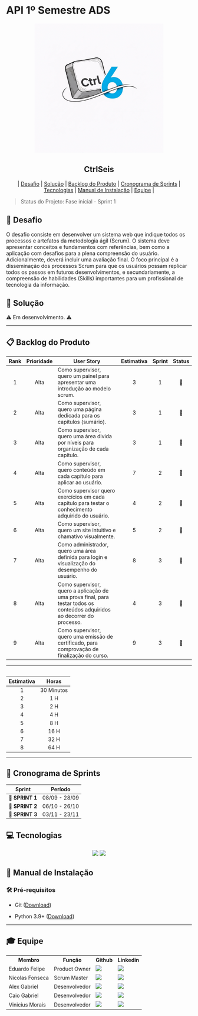 # API 1º Semestre ADS

<p align="center">
      <img src="docs/Img/Ctrl6_Logo_HD.webp" alt="logo do Ctrlseis" width="350">
      <h2 align="center"> CtrlSeis</h2>
</p>

<p align="center">
  | <a href ="#desafio"> Desafio</a>  |
  <a href ="#solucao"> Solução</a>  |   
  <a href ="#backlog"> Backlog do Produto</a>  |
  <a href ="#sprint"> Cronograma de Sprints</a>  |
  <a href ="#tecnologias">Tecnologias</a> |
  <a href ="#manual">Manual de Instalação</a>  | 
  <a href ="#equipe"> Equipe</a> |
</p>

> Status do Projeto: Fase inicial - Sprint 1 

## 🏅 Desafio <a id="desafio"></a>

O desafio consiste em desenvolver um sistema web que indique todos os processos e artefatos da metodologia ágil (Scrum). O sistema deve apresentar conceitos e fundamentos com referências, bem como a aplicação com desafios para a plena compreensão do usuário. Adicionalmente, deverá incluir uma avaliação final. O foco principal é a disseminação dos processos Scrum para que os usuários possam replicar todos os passos em futuros desenvolvimentos, e secundariamente, a compreensão de habilidades (Skills) importantes para um profissional de tecnologia da informação.


## 🏅 Solução <a id="solucao"></a>

⚠️ Em desenvolvimento. ⚠️

---

## 📋 Backlog do Produto <a id="backlog"></a>

| Rank | Prioridade | User Story                                                                                                                                                                                                     | Estimativa | Sprint | Status |
| :--: | :--------: | -------------------------------------------------------------------------------------------------------------------------------------------------------------------------------------------------------------- | :----------: | :----: | :----: |
|   1  |    Alta    | Como supervisor, quero um painel para apresentar uma introdução ao modelo scrum.                                                                                                                               |      3       |    1   |   🔄   |
|   2  |    Alta    | Como supervisor, quero uma página dedicada para os capítulos (sumário).                                                                                                                                        |      3       |    1   |   🔄   |
|   3  |    Alta    | Como supervisor, quero uma área divida por níveis para organização de cada capítulo.                                                                                                                           |      3       |    1   |   🔄   |
|   4  |    Alta    | Como supervisor, quero conteúdo em cada capítulo para aplicar ao usuário.                                                                                                                                      |      7       |    2   |   🔄   |
|   5  |    Alta    | Como supervisor quero exercícios em cada capítulo para testar o conhecimento adquirido do usuário.                                                                                                             |      4       |    2   |   🔄   |
|   6  |    Alta    | Como supervisor, quero um site intuitivo e chamativo visualmente.                                                                                                                                              |      5       |    2   |   🔄   |
|   7  |    Alta    | Como administrador, quero uma área definida para login e visualização do desempenho do usuário.                                                                                                                |      8       |    3   |   🔄   |
|   8  |    Alta    | Como supervisor, quero a aplicação de uma prova final, para testar todos os conteúdos adquiridos ao decorrer do processo.                                                                                      |      4       |    3   |   🔄   |
|   9  |    Alta    | Como supervisor, quero uma emissão de certificado, para comprovação de finalização do curso.                                                                                                                   |      9       |    3   |   🔄   |

---

## 
| Estimativa | Horas     |
| :-----: | :----------: |
| 1 | 30 Minutos |
| 2 | 1 H  |
| 3 | 2 H  |
| 4 | 4 H  |
| 5 | 8 H  |
| 6 | 16 H |
| 7 | 32 H |
| 8 | 64 H |

---

## 📅 Cronograma de Sprints <a id="sprint"></a>

| Sprint          |    Período    |
| --------------- | :-----------: |
| 🔖 **SPRINT 1** | 08/09 - 28/09 |
| 🔖 **SPRINT 2** | 06/10 - 26/10 |
| 🔖 **SPRINT 3** | 03/11 - 23/11 |

## 💻 Tecnologias <a id="tecnologias"></a>

<h4 align="center">
 <a href="https://www.python.org/"><img src="https://img.shields.io/badge/Python-3776AB?style=for-the-badge&logo=python&logoColor=white"></a>
 <a href="https://github.com/"><img src="https://img.shields.io/badge/github-%23121011.svg?style=for-the-badge&logo=github&logoColor=white"/></a>
</h4>

## 📖 Manual de Instalação <a id="manual"></a>

### 🛠 Pré-requisitos

- Git ([Download](https://git-scm.com/downloads))

- Python 3.9+ ([Download](https://www.python.org/downloads/))

---


## 🎓 Equipe <a id="equipe"></a>

<div align="center">
  <table>
    <tr>
      <th>Membro</th>
      <th>Função</th>
      <th>Github</th>
      <th>Linkedin</th>
    </tr>
    <tr>
      <td>Eduardo Felipe</td>
      <td>Product Owner</td>
      <td><a href="https://github.com/"><img src="https://img.shields.io/badge/GitHub-100000?style=for-the-badge&logo=github&logoColor=white"></a></td>
      <td><a href="https://www.linkedin.com/"><img src="https://img.shields.io/badge/LinkedIn-0077B5?style=for-the-badge&logo=linkedin&logoColor=white"></a></td>
    </tr>
    <tr>
      <td>Nicolas Fonseca</td>
      <td>Scrum Master</td>
      <td><a href="https://github.com/"><img src="https://img.shields.io/badge/GitHub-100000?style=for-the-badge&logo=github&logoColor=white"></a></td>
      <td><a href="https://www.linkedin.com/"><img src="https://img.shields.io/badge/LinkedIn-0077B5?style=for-the-badge&logo=linkedin&logoColor=white"></a></td>
    </tr>
    <tr>
      <td>Alex Gabriel</td>
      <td>Desenvolvedor</td>
      <td><a href="https://github.com/"><img src="https://img.shields.io/badge/GitHub-100000?style=for-the-badge&logo=github&logoColor=white"></a></td>
      <td><a href="https://www.linkedin.com/"><img src="https://img.shields.io/badge/LinkedIn-0077B5?style=for-the-badge&logo=linkedin&logoColor=white"></a></td>
    </tr>
    <tr>
      <td>Caio Gabriel</td>
      <td>Desenvolvedor</td>
      <td><a href="https://github.com/"><img src="https://img.shields.io/badge/GitHub-100000?style=for-the-badge&logo=github&logoColor=white"></a></td>
      <td><a href="https://www.linkedin.com/"><img src="https://img.shields.io/badge/LinkedIn-0077B5?style=for-the-badge&logo=linkedin&logoColor=white"></a></td>
    </tr>
    <tr>
      <td>Vinicius Morais</td>
      <td>Desenvolvedor</td>
      <td><a href="https://github.com/"><img src="https://img.shields.io/badge/GitHub-100000?style=for-the-badge&logo=github&logoColor=white"></a></td>
      <td><a href="http://linkedin.com/"><img src="https://img.shields.io/badge/LinkedIn-0077B5?style=for-the-badge&logo=linkedin&logoColor=white"></a></td>
    </tr>
  </table>
</div
